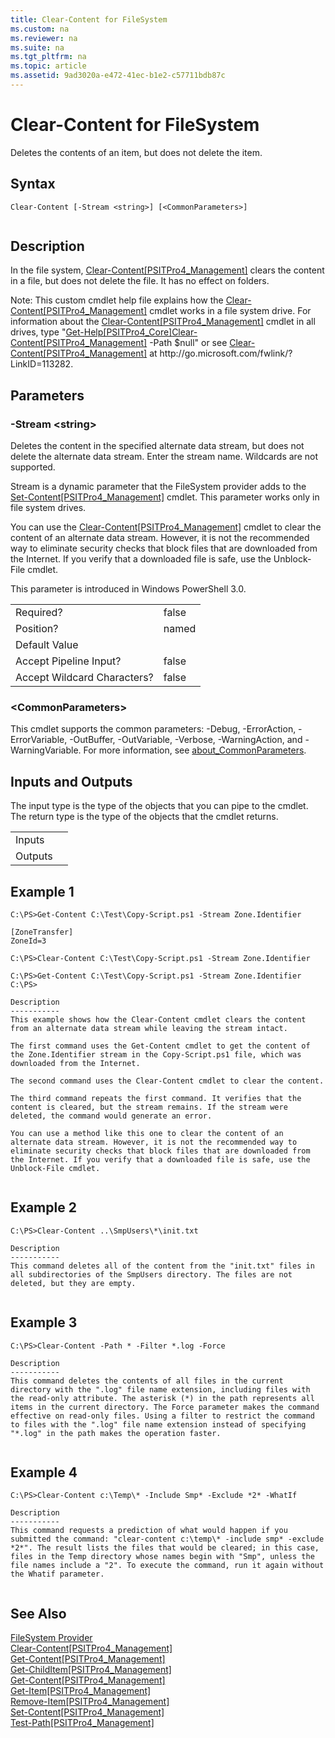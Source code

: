 ```yaml
---
title: Clear-Content for FileSystem
ms.custom: na
ms.reviewer: na
ms.suite: na
ms.tgt_pltfrm: na
ms.topic: article
ms.assetid: 9ad3020a-e472-41ec-b1e2-c57711bdb87c
---
```

# Clear-Content for FileSystem
Deletes the contents of an item, but does not delete the item.  
  
## Syntax  
  
```  
Clear-Content [-Stream <string>] [<CommonParameters>]  
  
```  
  
## Description  
 In the file system, [Clear\-Content&#91;PSITPro4\_Management&#93;](assetId:///dee5f65f-eae2-42de-b369-5bed1a38ac21) clears the content in a file, but does not delete the file. It has no effect on folders.  
  
 Note: This custom cmdlet help file explains how the [Clear\-Content&#91;PSITPro4\_Management&#93;](assetId:///dee5f65f-eae2-42de-b369-5bed1a38ac21) cmdlet works in a file system drive. For information about the [Clear\-Content&#91;PSITPro4\_Management&#93;](assetId:///dee5f65f-eae2-42de-b369-5bed1a38ac21) cmdlet in all drives, type "[Get\-Help&#91;PSITPro4\_Core&#93;](assetId:///1f46eeb4-49d7-4bec-bb29-395d9b42f54a)[Clear\-Content&#91;PSITPro4\_Management&#93;](assetId:///dee5f65f-eae2-42de-b369-5bed1a38ac21) \-Path $null" or see [Clear\-Content&#91;PSITPro4\_Management&#93;](assetId:///dee5f65f-eae2-42de-b369-5bed1a38ac21) at http:\/\/go.microsoft.com\/fwlink\/?LinkID\=113282.  
  
## Parameters  
  
### \-Stream \<string\>  
 Deletes the content in the specified alternate data stream, but does not delete the alternate data stream. Enter the stream name. Wildcards are not supported.  
  
 Stream is a dynamic parameter that the FileSystem provider adds to the [Set\-Content&#91;PSITPro4\_Management&#93;](assetId:///a8b56d7e-cebd-4049-9184-62926ef448e2) cmdlet. This parameter works only in file system drives.  
  
 You can use the [Clear\-Content&#91;PSITPro4\_Management&#93;](assetId:///dee5f65f-eae2-42de-b369-5bed1a38ac21) cmdlet to clear the content of an alternate data stream. However, it is not the recommended way to eliminate security checks that block files that are downloaded from the Internet. If you verify that a downloaded file is safe, use the Unblock\-File cmdlet.  
  
 This parameter is introduced in Windows PowerShell 3.0.  
  
|||  
|-|-|  
|Required?|false|  
|Position?|named|  
|Default Value||  
|Accept Pipeline Input?|false|  
|Accept Wildcard Characters?|false|  
  
### \<CommonParameters\>  
 This cmdlet supports the common parameters: \-Debug, \-ErrorAction, \-ErrorVariable, \-OutBuffer, \-OutVariable,  \-Verbose, \-WarningAction, and \-WarningVariable. For more information, see [about\_CommonParameters](../Topic/about_CommonParameters.md).  
  
## Inputs and Outputs  
 The input type is the type of the objects that you can pipe to the cmdlet. The return type is the type of the objects that the cmdlet returns.  
  
|||  
|-|-|  
|Inputs||  
|Outputs||  
  
## Example 1  
  
```  
C:\PS>Get-Content C:\Test\Copy-Script.ps1 -Stream Zone.Identifier  
  
[ZoneTransfer]  
ZoneId=3  
  
C:\PS>Clear-Content C:\Test\Copy-Script.ps1 -Stream Zone.Identifier  
  
C:\PS>Get-Content C:\Test\Copy-Script.ps1 -Stream Zone.Identifier  
C:\PS>  
  
Description  
-----------  
This example shows how the Clear-Content cmdlet clears the content from an alternate data stream while leaving the stream intact.  
  
The first command uses the Get-Content cmdlet to get the content of the Zone.Identifier stream in the Copy-Script.ps1 file, which was downloaded from the Internet.  
  
The second command uses the Clear-Content cmdlet to clear the content.   
  
The third command repeats the first command. It verifies that the content is cleared, but the stream remains. If the stream were deleted, the command would generate an error.  
  
You can use a method like this one to clear the content of an alternate data stream. However, it is not the recommended way to eliminate security checks that block files that are downloaded from the Internet. If you verify that a downloaded file is safe, use the Unblock-File cmdlet.  
  
```  
  
## Example 2  
  
```  
C:\PS>Clear-Content ..\SmpUsers\*\init.txt  
  
Description  
-----------  
This command deletes all of the content from the "init.txt" files in all subdirectories of the SmpUsers directory. The files are not deleted, but they are empty.  
  
```  
  
## Example 3  
  
```  
C:\PS>Clear-Content -Path * -Filter *.log -Force  
  
Description  
-----------  
This command deletes the contents of all files in the current directory with the ".log" file name extension, including files with the read-only attribute. The asterisk (*) in the path represents all items in the current directory. The Force parameter makes the command effective on read-only files. Using a filter to restrict the command to files with the ".log" file name extension instead of specifying "*.log" in the path makes the operation faster.  
  
```  
  
## Example 4  
  
```  
C:\PS>Clear-Content c:\Temp\* -Include Smp* -Exclude *2* -WhatIf  
  
Description  
-----------  
This command requests a prediction of what would happen if you submitted the command: "clear-content c:\temp\* -include smp* -exclude *2*". The result lists the files that would be cleared; in this case, files in the Temp directory whose names begin with "Smp", unless the file names include a "2". To execute the command, run it again without the Whatif parameter.  
  
```  
  
## See Also  
 [FileSystem Provider](../Topic/FileSystem-Provider.md)   
 [Clear\-Content&#91;PSITPro4\_Management&#93;](assetId:///dee5f65f-eae2-42de-b369-5bed1a38ac21)   
 [Get\-Content&#91;PSITPro4\_Management&#93;](assetId:///4d594e54-2c28-4052-b3f8-1c27ea724561)   
 [Get\-ChildItem&#91;PSITPro4\_Management&#93;](assetId:///75cf79bb-4db6-4a67-8c36-3d20754e2190)   
 [Get\-Content&#91;PSITPro4\_Management&#93;](assetId:///4d594e54-2c28-4052-b3f8-1c27ea724561)   
 [Get\-Item&#91;PSITPro4\_Management&#93;](assetId:///4ed2b1e1-fde4-4425-90a0-87774477fefa)   
 [Remove\-Item&#91;PSITPro4\_Management&#93;](assetId:///0fe3ff11-a1f7-43b9-8c85-f92d52641395)   
 [Set\-Content&#91;PSITPro4\_Management&#93;](assetId:///a8b56d7e-cebd-4049-9184-62926ef448e2)   
 [Test\-Path&#91;PSITPro4\_Management&#93;](assetId:///2e9df935-45e8-44ba-a66a-2de2dd61f3f5)